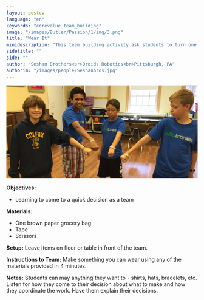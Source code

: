 ```yaml
---
layout: postcv
language: "en"
keywords: "corevalue team_building"
image: "/images/Butler/Passion/1/img/3.png"
title: "Wear It"
minidescription: "This team building activity ask students to turn one object into something else."
sidetitle: ""
side: ""
author: "Seshan Brothers<br>Droids Robotics<br>Pittsburgh, PA"
authorim: "/images/people/Seshanbros.jpg"
---
```



<img src="/images/CoreValues/WearIt.jpg" style="max-width: 100%">

<b>Objectives:</b>
- Learning to come to a quick decision as a team

<b>Materials:</b>
- One brown paper grocery bag
- Tape
- Scissors

<b>Setup:</b>
Leave items on floor or table in front of the team.

<b>Instructions to Team:</b>
Make something you can wear using any of the materials provided in 4 minutes.

<b>Notes:</b>
Students can may anything they want to - shirts, hats, bracelets, etc. Listen for how they come to their decision about what to make and how they coordinate the work. Have them explain their decisions.




